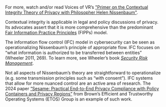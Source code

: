 For more, watch and/or read Voices of VR’s ["Primer on the Contextual Integrity Theory of Privacy with Philosopher Helen Nissenbaum"](https://voicesofvr.com/998-primer-on-the-contextual-integrity-theory-of-privacy-with-philosopher-helen-nissenbaum/). 

Contextual integrity is applicable in legal and policy discussions of privacy. Its advocates assert that it is more comprehensive than the predominant [Fair Information Practice Principles](https://www.fpc.gov/resources/fipps/) (FIPPs) model.

The information flow control (IFC) model in cybersecurity can be seen as operationalizing Nissenbaum’s principle of appropriate flow. IFC focuses on “what information is authorized to be transferred between entities” (Wheeler 2011, 269). To learn more, see Wheeler’s book [*Security Risk Management*](https://ebookcentral-proquest-com.revproxy.brown.edu/lib/brown/detail.action?docID=685406).

Not all aspects of Nissenbaum’s theory are straightforward to operationalize (e.g. some transmission principles such as “with consent”). IFC systems that allow for more nuanced control are an active area of research. The 2024 paper [“Sesame: Practical End-to-End Privacy Compliance with Policy Containers and Privacy Regions”](https://doi.org/10.1145/3694715.3695984) from Brown’s Efficient and Trustworthy Operating Systems (ETOS) Group is an example of such work.